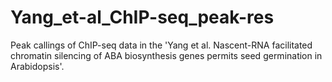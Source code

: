 # Yang_et-al_ChIP-seq_peak-res
Peak callings of ChIP-seq data in the 'Yang et al. Nascent-RNA facilitated chromatin silencing of ABA biosynthesis genes permits seed germination in Arabidopsis'.
